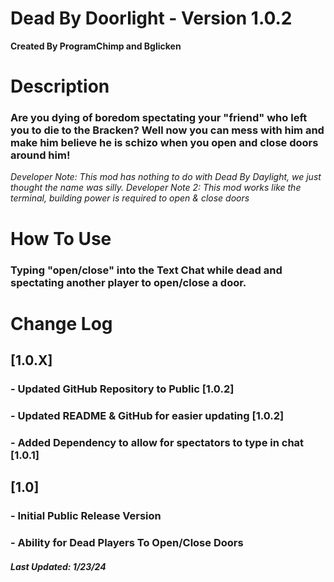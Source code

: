 # Dead By Doorlight - Version 1.0.2
__Created By ProgramChimp and Bglicken__

# Description

### Are you dying of boredom spectating your "friend" who left you to die to the Bracken? Well now you can mess with him and make him believe he is schizo when you open and close doors around him!

*Developer Note: This mod has nothing to do with Dead By Daylight, we just thought the name was silly.*
*Developer Note 2: This mod works like the terminal, building power is required to open & close doors*

# How To Use
### Typing "open/close" into the Text Chat while dead and spectating another player to open/close a door.

# Change Log

## [1.0.X]

### - Updated GitHub Repository to Public [1.0.2]
### - Updated README & GitHub for easier updating [1.0.2]
### - Added Dependency to allow for spectators to type in chat [1.0.1]

## [1.0]
### - Initial Public Release Version
### - Ability for Dead Players To Open/Close Doors

##### Last Updated: 1/23/24
